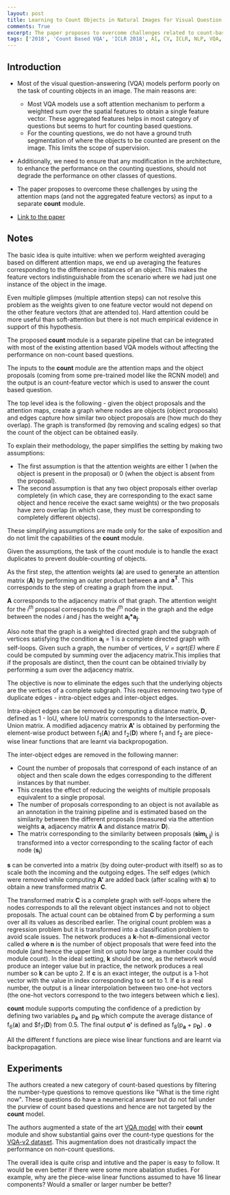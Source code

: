 ```yaml
---
layout: post
title: Learning to Count Objects in Natural Images for Visual Question Answering
comments: True
excerpt: The paper proposes to overcome challenges related to count-based questions in VQA task by using the attention maps (and not the aggregated feature vectors) as input to a separate **count** module.
tags: ['2018', 'Count Based VQA', 'ICLR 2018', AI, CV, ICLR, NLP, VQA, SOTA]
---
```


## Introduction

* Most of the visual question-answering (VQA) models perform poorly on the task of counting objects in an image. The main reasons are:
  * Most VQA models use a soft attention mechanism to perform a weighted sum over the spatial features to obtain a single feature vector. These aggregated features helps in most category of questions but seems to hurt for counting based questions.
  * For the counting questions, we do not have a ground truth segmentation of where the objects to be counted are present on the image. This limits the scope of supervision.

* Additionally, we need to ensure that any modification in the architecture, to enhance the performance on the counting questions, should not degrade the performance on other classes of questions.

* The paper proposes to overcome these challenges by using the attention maps (and not the aggregated feature vectors) as input to a separate **count** module. 

* [Link to the paper](https://arxiv.org/abs/1802.05766)

## Notes

The basic idea is quite intuitive: when we perform weighted averaging based on different attention maps, we end up averaging the features corresponding to the difference instances of an object. This makes the feature vectors indistinguishable from the scenario where we had just one instance of the object in the image. 

Even multiple glimpses (multiple attention steps) can not resolve this problem as the weights given to one feature vector would not depend on the other feature vectors (that are attended to). Hard attention could be more useful than soft-attention but there is not much empirical evidence in support of this hypothesis. 

The proposed **count** module is a separate pipeline that can be integrated with most of the existing attention based VQA models without affecting the performance on non-count based questions. 

The inputs to the **count** module are the attention maps and the object proposals (coming from some pre-trained model like the RCNN model) and the output is an count-feature vector which is used to answer the count based question. 

The top level idea is the following - given the object proposals and the attention maps, create a graph where nodes are objects (object proposals) and edges capture how similar two object proposals are (how much do they overlap). The graph is transformed (by removing and scaling edges) so that the count of the object can be obtained easily.

To explain their methodology, the paper simplifies the setting by making two assumptions:
  * The first assumption is that the attention weights are either 1 (when the object is present in the proposal) or 0 (when the object is absent from the proposal). 
  * The second assumption is that any two object proposals either overlap completely (in which case, they are corresponding to the exact same object and hence receive the exact same weights) or the two proposals have zero overlap (in which case, they must be corresponding to completely different objects). 

These simplifying assumptions are made only for the sake of exposition and do not limit the capabilities of the **count** module.

Given the assumptions, the task of the count module is to handle the exact duplicates to prevent double-counting of objects. 

As the first step, the attention weights (**a**) are used to generate an attention matrix (**A**) by performing an outer product between **a** and **a<sup>T</sup>**. This corresponds to the step of creating a graph from the input. 
 
**A** corresponds to the adjacency matrix of that graph. The attention weight for the *i<sup>th</sup>* proposal corresponds to the *i<sup>th</sup>* node in the graph and the edge between the nodes *i* and *j* has the weight **a<sub>i</sub>\*a<sub>j</sub>**.

Also note that the graph is a weighted directed graph and the subgraph of vertices satisfying the condition **a<sub>i</sub>** = 1 is a complete directed graph with self-loops. Given such a graph, the number of vertices, *V = sqrt(E)* where *E* could be computed by summing over the adjacency matrix.This implies that if the proposals are distinct, then the count can be obtained trivially by performing a sum over the adjacency matrix. 

The objective is now to eliminate the edges such that the underlying objects are the vertices of a complete subgraph. This requires removing two type of duplicate edges - intra-object edges and inter-object edges. 

Intra-object edges can be removed by computing a distance matrix, **D**, defined as 1 - IoU, where IoU matrix corresponds to the Intersection-over-Union matrix. A modified adjacency matrix **A'** is obtained by performing the element-wise product between f<sub>1</sub>(**A**) and f<sub>2</sub>(**D**) where f<sub>1</sub> and f<sub>2</sub> are piece-wise linear functions that are learnt via backpropogation.

The inter-object edges are removed in the following manner:

* Count the number of proposals that correspond of each instance of an object and then scale down the edges corresponding to the different instances by that number. 
* This creates the effect of reducing the weights of multiple proposals equivalent to a single proposal. 
* The number of proposals corresponding to an object is not available as an annotation in the training pipeline and is estimated based on the similarity between the different proposals (measured via the attention weights **a**, adjacency matrix **A** and distance matrix **D**).
* The matrix corresponding to the similarity between proposals  (**sim<sub>i, j</sub>**) is transformed into a vector corresponding to the scaling factor of each node (**s<sub>i</sub>**)

**s** can be converted into a matrix (by doing outer-product with itself) so as to scale both the incoming and the outgoing edges. The self edges (which were removed while computing **A'** are added back (after scaling with **s**) to obtain a new transformed matrix **C**.

The transformed matrix **C** is a complete graph with self-loops where the nodes corresponds to all the relevant object instances and not to object proposals. The actual count can be obtained from **C** by performing a sum over all its values as described earlier. The original count problem was a regression problem but it is transformed into a classification problem to avoid scale issues. The network produces a **k**-hot **n**-dimensional vector called **o** where **n** is the number of object proposals that were feed into the module (and hence the upper limit on upto how large a number could the module count). In the ideal setting, **k** should be one, as the network would produce an integer value but in practice, the network produces a real number so **k** can be upto 2. If **c** is an exact integer, the output is a 1-hot vector with the value in index corresponding to **c** set to 1. If **c** is a real number, the output is a linear interpolation between two one-hot vectors (the one-hot vectors correspond to the two integers between  which **c** lies).

**count** module supports computing the confidence of a prediction by defining two variables p<sub>**a**</sub> and p<sub>**D**</sub> which compute the average distance of f<sub>6</sub>(**a**) and $f<sub>7</sub>(**D**) from 0.5. The final output **o'** is defined as f<sub>8</sub>(p<sub>**a**</sub> + p<sub>**D**</sub>) . **o**

All the different f functions are piece wise linear functions and are learnt via backpropagation.

## Experiments

The authors created a new category of count-based questions by filtering the number-type questions to remove questions like "What is the time right now". These questions do have a neumerical answer but do not fall under the purview of count based questions and hence are not targeted by the **count** model.

The authors augmented a state of the art [VQA model](https://arxiv.org/abs/1704.03162) with their **count** module and show substantial gains over the count-type questions for the [VQA-v2 dataset](https://arxiv.org/abs/1612.00837). This augmentation does not drastically impact the performance on non-count questions. 

The overall idea is quite crisp and intutive and the paper is easy to follow. It would be even better if there were some more abalation studies. For example, why are the piece-wise linear functions assumed to have 16 linear components? Would a smaller or larger number be better? 
